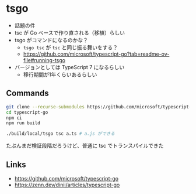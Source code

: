 # tsgo

- 話題の件
- tsc が Go ベースで作り直される（移植）らしい
- tsgo がコマンドになるのかな？
  - `tsgo tsc` が `tsc` と同じ振る舞いをする？
  - https://github.com/microsoft/typescript-go?tab=readme-ov-file#running-tsgo
- バージョンとしては TypeScript 7 になるらしい
  - 移行期間が1年くらいあるらしい

## Commands
```bash
git clone --recurse-submodules https://github.com/microsoft/typescript-go.git
cd typescript-go
npm ci
npm run build

./build/local/tsgo tsc a.ts # a.js ができる
```

たぶんまだ検証段階だろうけど、普通に tsc でトランスパイルできた

## Links
- https://github.com/microsoft/typescript-go
- https://zenn.dev/dinii/articles/typescript-go
